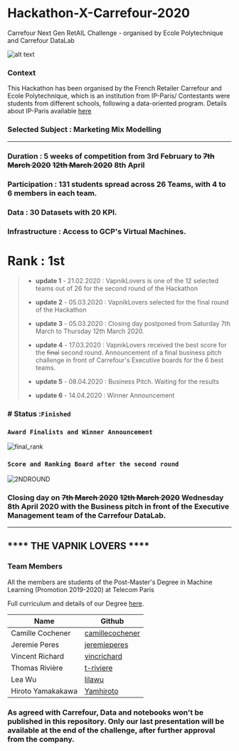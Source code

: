 # Hackathon-X-Carrefour-2020
Carrefour Next Gen RetAIL Challenge - organised by Ecole Polytechnique and Carrefour DataLab

![alt text](https://github.com/yamhiroto/Hackathon-X-Carrefour-2020/raw/master/hackathon-presentation.png)


### Context
This Hackathon has been organised by the French Retailer Carrefour and Ecole Polytechnique, which is an institution from IP-Paris/
Contestants were students from different schools, following a data-oriented program.
Details about IP-Paris available [here](https://www.ip-paris.fr/en/home-en/ "here") 

### Selected Subject : Marketing Mix Modelling 

------
### Duration : 5 weeks of competition from 3rd February to ~~7th March 2020~~ ~~12th March 2020~~ 8th April
### Participation : 131 students spread across 26 Teams, with 4 to 6 members in each team.

### Data : 30 Datasets with 20 KPI.

### Infrastructure :  Access to GCP's Virtual Machines. 



# Rank : 1st

> - **update 1** - 21.02.2020 : VapnikLovers is one of the 12 selected teams out of 26 for the second round of the Hackathon 
>
> - **update 2** - 05.03.2020 : VapnikLovers selected for the final round of the Hackathon 
>
> - **update 3** - 05.03.2020 : Closing day postponed from Saturday 7th March to Thursday 12th March 2020.
>
> - **update 4** - 17.03.2020 : VapnikLovers received the best score for the ~~final~~ second round. Announcement of a final business pitch challenge in front of Carrefour's Executive boards for the 6 best teams.
>
> - **update 5** - 08.04.2020 : Business Pitch. Waiting for the results
>
> - **update 6** - 14.04.2020 :  Winner Announcement 
>
>   

### # Status :`Finished`

### `Award Finalists and Winner Announcement` 

![final_rank](https://github.com/yamhiroto/Hackathon-X-Carrefour-2020/raw/master/final_rank.png)

### `Score and Ranking Board after the second round`

![2NDROUND](https://github.com/yamhiroto/Hackathon-X-Carrefour-2020/raw/master/2NDROUND.PNG)

### Closing day on ~~7th March 2020~~ ~~12th March 2020~~ Wednesday 8th April 2020 with the Business pitch in front of the Executive Management team of the Carrefour DataLab.  

------


## **** THE VAPNIK LOVERS ****

### Team Members  

All the members are students of the Post-Master's Degree in Machine Learning (Promotion 2019-2020)  at Telecom Paris

Full curriculum and details of our Degree [here](
https://www.telecom-paris.fr/en/post-masters-degree/all-post-masters-degree/post-masters-degree-in-big-data "here").

Name  | Github
------------- | -------------
Camille Cochener | [camillecochener](http://github.com/camillecochener "camillecochene") 
Jeremie Peres | [jeremieperes](http://github.com/jeremieperes "jeremieperes")
Vincent Richard | [vincrichard](http://github.com/vincrichard "vincrichard")
Thomas Rivière | [t-riviere](http://github.com/t-riviere "t-riviere")
Lea Wu | [lilawu](http://github.com/lilawu "lilawu")
Hiroto Yamakakawa | [Yamhiroto](http://github.com/yamhiroto "yamhiroto")


### As agreed with Carrefour, Data and notebooks won't be published in this repository. Only our last presentation will be available at the end of the challenge, after further approval from the company.




